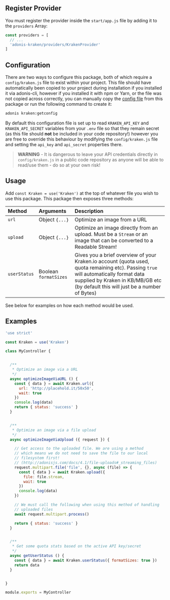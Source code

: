 ## Register Provider
You must register the provider inside the `start/app.js` file by adding it to the `providers` Array:

```js
const providers = [
  // ...
  'adonis-kraken/providers/KrakenProvider'
]

```
## Configuration
There are two ways to configure this package, both of which require a `config/kraken.js` file to exist within your project. This file should have automatically been copied to your project during installation if you installed it via adonis-cli, however if you installed it with npm or Yarn, or the file was not copied across correctly, you can manually copy the [config file](config/kraken.js) from this package or run the following command to create it:
```bash
adonis kraken:getconfig
```
By default this configuration file is set up to read `KRAKEN_API_KEY` and `KRAKEN_API_SECRET` variables from your `.env` file so that they remain secret (as this file should **not** be included in your code repository!) however you are free to override this behaviour by modifying the `config/kraken.js` file and setting the `api_key` and `api_secret` properties there.

> **WARNING** - It is dangerous to leave your API credentials directly in `config/kraken.js` in a public code repository as anyone will be able to read/use them - do so at your own risk!

## Usage
Add `const Kraken = use('Kraken')` at the top of whatever file you wish to use this package. This package then exposes three methods:

| Method | Arguments | Description |
|:---|:---|:---|
| `url` | Object `{...}` | Optimize an image from a URL |
| `upload` | Object `{...}` | Optimize an image directly from an upload. Must be a `Stream` or an image that can be converted to a Readable Stream! |
| `userStatus` | Boolean `formatSizes` | Gives you a brief overview of your Kraken.io account (quota used, quota remaining etc). Passing `true` will automatically format data supplied by Kraken in KB/MB/GB etc (by default this will just be a number of Bytes) |

See below for examples on how each method would be used.

## Examples
```js
'use strict'

const Kraken = use('Kraken')

class MyController {


  /**
   * Optimize an image via a URL
   */
  async optimizeImageViaURL () {
    const { data } = await Kraken.url({
      url: 'http://placehold.it/50x50',
      wait: true
    })
    console.log(data)
    return { status: 'success' }
  }


  /**
   * Optimize an image via a file upload
   */
  async optimizeImageViaUpload ({ request }) {

    // Get access to the uploaded file. We are using a method
    // which means we do not need to save the file to our local
    // filesystem first!
    // (http://adonisjs.com/docs/4.1/file-uploads#_streaming_files)
    request.multipart.file('file', {}, async (file) => {
      const { data } = await Kraken.upload({
        file: file.stream,
        wait: true
      })
      console.log(data)
    })

    // We must call the following when using this method of handling
    // uploaded files
    await request.multipart.process()

    return { status: 'success' }
  }


  /**
   * Get some quota stats based on the active API key/secret
   */
  async getUserStatus () {
    const { data } = await Kraken.userStatus({ formatSizes: true })
    return data
  }


}

module.exports = MyController
```
